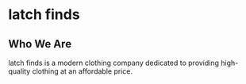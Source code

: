 # latch finds

## Who We Are
latch finds is a modern clothing company dedicated to providing high-quality clothing at an affordable price.
